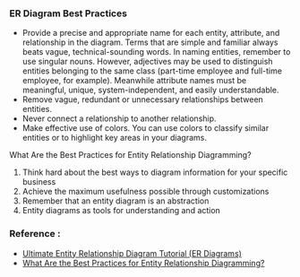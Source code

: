 
### ER Diagram Best Practices
- Provide a precise and appropriate name for each entity, attribute, and relationship in the diagram. Terms that are simple and familiar always beats vague, technical-sounding words. In naming entities, remember to use singular nouns. However, adjectives may be used to distinguish entities belonging to the same class (part-time employee and full-time employee, for example). Meanwhile attribute names must be meaningful, unique, system-independent, and easily understandable.
- Remove vague, redundant or unnecessary relationships between entities.
- Never connect a relationship to another relationship.
- Make effective use of colors. You can use colors to classify similar entities or to highlight key areas in your diagrams.

What Are the Best Practices for Entity Relationship Diagramming?
1) Think hard about the best ways to diagram information for your specific business
2) Achieve the maximum usefulness possible through customizations
3) Remember that an entity diagram is an abstraction
4) Entity diagrams as tools for understanding and action
### Reference :
- [Ultimate Entity Relationship Diagram Tutorial (ER Diagrams)](https://creately.com/blog/diagrams/er-diagrams-tutorial/#:~:text=ER%20Diagram%20Best%20Practices,remember%20to%20use%20singular%20nouns.)
- [What Are the Best Practices for Entity Relationship Diagramming?](https://www.diligent.com/insights/entity-relationship-diagramming/what-are-the-best-practices-for-entity-relationship-diagramming/)